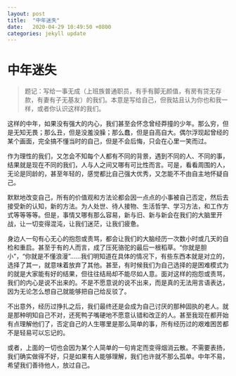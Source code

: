 ```yaml
---
layout: post
title:  "中年迷失"
date:   2020-04-29 10:49:50 +0800
categories: jekyll update
---
```


中年迷失
========

> 题记：写给一事无成（上班族普通职员，有手有脚无颜值，有房有贷无存款，有妻有子无基友）的我们。本意是写给自己，但我姑且认为你也和我一样，或者你认识这样的我们。

这样的中年，如果没有强大的内心，我们甚至会怀念曾经莽撞的少年。那么穷，但是无知无畏；那么丑，但是没羞没臊；那么蠢，但是自高自大。偶尔浮现起曾经的某个画面，完全搞不懂当时的自己，但是不会后悔，只会在心里一笑而过。

作为理性的我们，又怎会不知每个人都有不同的背景，遇到不同的人、不同的事，结果就是现在不同的我们，人与人之间又哪有可比性而言。可是，看看周围的人，无论是同龄的，甚至年轻的，感觉都比自己强大优秀，又怎能不不由自主地怀疑自己。

默默地改变自己，所有的价值观和方法论都会因一点点的小事被自己否定，然后去接受新的认知，新的方法。为人处世、待人接物、生活哲学、学习方法，和工作方式等等等等。但是，事情又哪有那么容易，新与旧、新与新会在我们的大脑里开战，让一切变得混沌，让我们迷茫，让我们疲惫。

身边人一句有心无心的抱怨或责骂，都会让我们的大脑经历一次数小时或几天的自检和重启。甚至于有的人而言，成了压死骆驼的最后一根稻草。“你就是胆小”，“你就是不懂浪漫”……我们明知道在具体的情况下，有些东西本就是对立的，选择了其一，就意味着放弃了其他。甚至，有时候我们为自己选择的是困难模式为的就是大家能有好的结果，但往往结局却不能尽如人意。面对这样的抱怨或责骂，我们的内心是说不出来的。不是不愿意说的说不出来，而是真的无法用言语表达，因为无论怎么想自己就能够把自己给反驳了。

不出意外，经历过挣扎之后，我们最终还是会成为自己讨厌的那种固执的老人。就是那种明知自己不对，还死鸭子嘴硬地不愿意认错和改正的人。甚至我现在都开始有点理解他们了，否定自己的人生哪里是那么简单的事，所有经历过的艰难困苦都不是轻易可以忘记的。

或者，上面的一切也会因为某个人简单的一句肯定而变得烟消云散。不需要表扬，我们确实做得不好，只是如果有人能够理解，我们也许就不那么孤单。中年不易，希望我们善待他人，放过自己。
